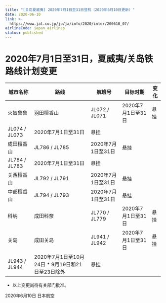 ```yaml
---
title: "[关岛夏威夷] 2020年7月1日至31日登机（2020年6月10日更新）"
date: 2020-06-10
link: >-
  https://www.jal.co.jp/jp/ja/info/2020/inter/200610_07/
airlineCode: japan_airlines
status: published
---
```

# 2020年7月1日至31日，夏威夷/关岛铁路线计划变更

城市名称 | 路线 | 航班号 | 目标时期 | 变化  
---|---|---|---|---  
火奴鲁鲁 | 羽田檀香山 | JL072 /  JL071 | 2020年7月1日至31日 | 悬挂  
JL074 /  JL073 | 2020年7月1日至31日 | 悬挂  
成田檀香山 | JL786 /  JL785 | 2020年7月1日至31日 | 悬挂  
JL784 /  JL783 | 2020年7月1日至31日 | 悬挂  
关西檀香山 | JL792 /  JL791 | 2020年7月1日至31日 | 悬挂  
中部檀香山 | JL794 /  JL793 | 2020年7月1日至31日 | 悬挂  
科纳 | 成田科奈 | JL770 /  JL779 | 2020年7月1日至31日 | 悬挂  
关岛 | 成田关岛 | JL941 /  JL942 | 2020年7月1日至31日 | 悬挂  
JL943 /  JL944 | 2020年7月1日至10月24日 * 9月19日和21日至23日除外 | 悬挂  
  
* 以上变更尚待有关部门批准。

2020年6月10日 日本航空
